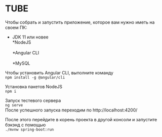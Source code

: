 # TUBE

Чтобы собрать и запустить приложение, которое вам нужно иметь на своем ПК:

* JDK 11 или новее 
<br> *NodeJS </br>
<br> *Angular CLI </br>
<br> *MySQL </br>

Чтобы установить Angular CLI, выполните команду
<br> `npm install -g @angular/cli` </br>

Установка пакетов NodeJS 
<br> `npm i` </br>

Запуск тестевого сервера
<br> `ng serve` </br>
После успешного запуска переходим по http://localhost:4200/

После этого перейдите в корень проекта в другой консоли и запустите бэкэнд с помощью
<br> `./mvnw spring-boot:run` </br>
